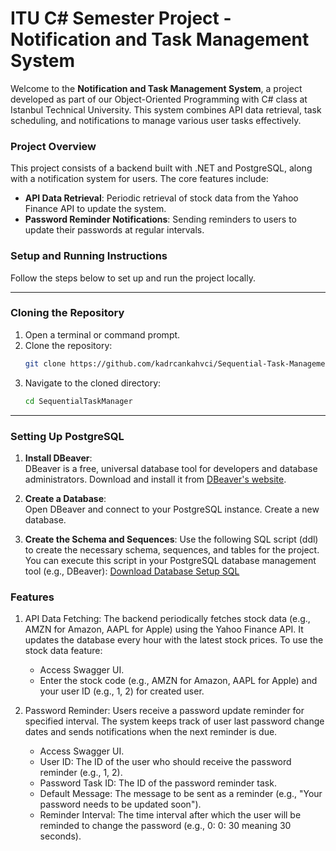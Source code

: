# ITU C# Semester Project - Notification and Task Management System

Welcome to the **Notification and Task Management System**, a project developed as part of our Object-Oriented Programming with C# class at Istanbul Technical University. This system combines API data retrieval, task scheduling, and notifications to manage various user tasks effectively.

### Project Overview

This project consists of a backend built with .NET and PostgreSQL, along with a notification system for users. The core features include:
- **API Data Retrieval**: Periodic retrieval of stock data from the Yahoo Finance API to update the system.
- **Password Reminder Notifications**: Sending reminders to users to update their passwords at regular intervals.

### Setup and Running Instructions

Follow the steps below to set up and run the project locally.

---

### Cloning the Repository

1. Open a terminal or command prompt.
2. Clone the repository:
    ```bash
    git clone https://github.com/kadrcankahvci/Sequential-Task-Management-System.git
    ```
3. Navigate to the cloned directory:
    ```bash
    cd SequentialTaskManager
    ```

---

### Setting Up PostgreSQL

1. **Install DBeaver**:  
   DBeaver is a free, universal database tool for developers and database administrators. Download and install it from [DBeaver's website](https://dbeaver.io/).

2. **Create a Database**:  
   Open DBeaver and connect to your PostgreSQL instance. Create a new database.

3. **Create the Schema and Sequences**:
   Use the following SQL script (ddl) to create the necessary schema, sequences, and tables for the project. You can execute this script in your PostgreSQL database management tool (e.g., DBeaver):
   [Download Database Setup SQL](./scripts/ddl.sql)

### Features

1. API Data Fetching:
   The backend periodically fetches stock data (e.g., AMZN for Amazon, AAPL for Apple) using the Yahoo Finance API. It updates the database every hour with the latest stock prices.
    To use the stock data feature:

    - Access Swagger UI.
    - Enter the stock code (e.g., AMZN for Amazon, AAPL for Apple) and your user ID (e.g., 1, 2) for created user.

2. Password Reminder:
   Users receive a password update reminder for specified interval. The system keeps track of user last password change dates and sends notifications when the next reminder is due.
    
    - Access Swagger UI.
    - User ID: The ID of the user who should receive the password reminder (e.g., 1, 2).
    - Password Task ID: The ID of the password reminder task.
    - Default Message: The message to be sent as a reminder (e.g., "Your password needs to be updated soon").
    - Reminder Interval: The time interval after which the user will be reminded to change the password (e.g., 0: 0: 30 meaning 30 seconds).

